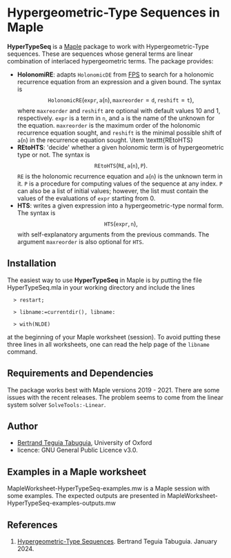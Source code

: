 # Hypergeometric-Type Sequences in Maple

**HyperTypeSeq** is a [Maple](https://www.maplesoft.com/) package to work with Hypergeometric-Type sequences. These are sequences whose general terms are linear combination of interlaced hypergeometric terms. The package provides:

- **HolonomiRE**: adapts $\texttt{HolonomicDE}$ from [FPS](https://www.mathematik.uni-kassel.de/~bteguia/FPS_webpage/FPS.htm) to search for a holonomic recurrence equation from an expression and a given bound. The syntax is
    $$\texttt{HolonomicRE}(\texttt{expr},\texttt{a}(\texttt{n}),\texttt{maxreorder}=\texttt{d},\texttt{reshift}=\texttt{t}),$$
where $\texttt{maxreorder}$ and $\texttt{reshift}$ are optional with default values $10$ and $1$, respectively. $\texttt{expr}$ is a term in $\texttt{n}$, and $\texttt{a}$ is the name of the unknown for the equation. $\texttt{maxreorder}$ is the maximum order of the holonomic recurrence equation sought, and $\texttt{reshift}$ is the minimal possible shift of $\texttt{a}(\texttt{n})$ in the recurrence equation sought.
    \item \texttt{REtoHTS}
- **REtoHTS**: 'decide' whether a given holonomic term is of hypergeometric type or not. The syntax is
    $$\texttt{REtoHTS}(\texttt{RE},\texttt{a}(\texttt{n}),\texttt{P}).$$
$\texttt{RE}$ is the holonomic recurrence equation and $\texttt{a}(\texttt{n})$ is the unknown term in it. $\texttt{P}$ is a procedure for computing values of the sequence at any index. $\texttt{P}$ can also be a list of initial values; however, the list must contain the values of the evaluations of $\texttt{expr}$ starting from $0$.
- **HTS**: writes a given expression into a hypergeometric-type normal form. The syntax is
    $$\texttt{HTS}(\texttt{expr},\texttt{n}),$$
with self-explanatory arguments from the previous commands. The argument $\texttt{maxreorder}$ is also optional for $\texttt{HTS}$.

## Installation

The easiest way to use **HyperTypeSeq** in Maple is by putting the file HyperTypeSeq.mla in your working directory and include the lines
```
  > restart;

  > libname:=currentdir(), libname:

  > with(NLDE)
```
at the beginning of your Maple worksheet (session). To avoid putting these three lines in all worksheets, one can read the help page of the $\texttt{libname}$ command.

## Requirements and Dependencies

The package works best with Maple versions 2019 - 2021. There are some issues with the recent releases. The problem seems to come from the linear system solver $\texttt{SolveTools:-Linear}$.

## Author

- [Bertrand Teguia Tabuguia](https://bertrandteguia.com), University of Oxford
- licence: GNU General Public Licence v3.0.

## Examples in a Maple worksheet

MapleWorksheet-HyperTypeSeq-examples.mw is a Maple session with some examples. The expected outputs are presented in MapleWorksheet-HyperTypeSeq-examples-outputs.mw

## References

1. [Hypergeometric-Type Sequences](https://). Bertrand Teguia Tabuguia. January 2024.


